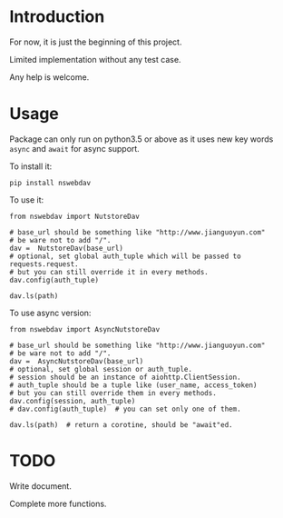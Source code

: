 # Introduction

For now, it is just the beginning of this project.

Limited implementation without any test case.

Any help is welcome.

# Usage

Package can only run on python3.5 or above as it uses new key words `async` and `await` for async support.

To install it:

`pip install nswebdav`

To use it:

    from nswebdav import NutstoreDav
    
    # base_url should be something like "http://www.jianguoyun.com"
    # be ware not to add "/".
    dav =  NutstoreDav(base_url)
    # optional, set global auth_tuple which will be passed to requests.request.
    # but you can still override it in every methods.
    dav.config(auth_tuple)
    
    dav.ls(path)
    
To use async version:

    from nswebdav import AsyncNutstoreDav
        
    # base_url should be something like "http://www.jianguoyun.com"
    # be ware not to add "/".
    dav =  AsyncNutstoreDav(base_url)
    # optional, set global session or auth_tuple.
    # session should be an instance of aiohttp.ClientSession.
    # auth_tuple should be a tuple like (user_name, access_token)
    # but you can still override them in every methods.
    dav.config(session, auth_tuple)
    # dav.config(auth_tuple)  # you can set only one of them.
    
    dav.ls(path)  # return a corotine, should be "await"ed.

# TODO

Write document.

Complete more functions.
